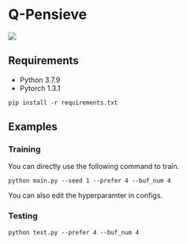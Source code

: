 # Q-Pensieve

![](https://i.imgur.com/7Zuv6Jw.png)

## Requirements
- Python 3.7.9
- Pytorch 1.3.1
```
pip install -r requirements.txt
```
## Examples
### Training
You can directly use the following command to train.
```shell
python main.py --seed 1 --prefer 4 --buf_num 4
```
You can also edit the hyperparamter in configs.
### Testing
```
python test.py --prefer 4 --buf_num 4
```
